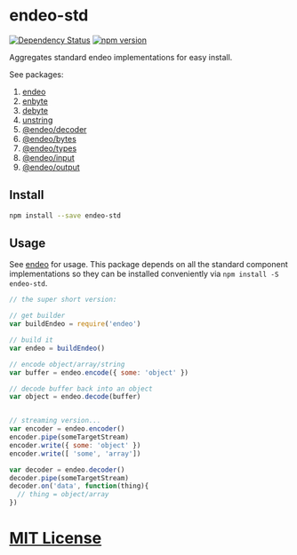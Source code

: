 # endeo-std
[![Dependency Status](https://gemnasium.com/elidoran/endeo-std.png)](https://gemnasium.com/elidoran/endeo-std)
[![npm version](https://badge.fury.io/js/endeo-std.svg)](http://badge.fury.io/js/endeo-std)

Aggregates standard endeo implementations for easy install.


See packages:

1. [endeo](https://www.npmjs.com/package/endeo)
2. [enbyte](https://www.npmjs.com/package/enbyte)
3. [debyte](https://www.npmjs.com/package/debyte)
4. [unstring](https://www.npmjs.com/package/unstring)
5. [@endeo/decoder](https://www.npmjs.com/package/@endeo/decoder)
5. [@endeo/bytes](https://www.npmjs.com/package/@endeo/bytes)
5. [@endeo/types](https://www.npmjs.com/package/@endeo/types)
5. [@endeo/input](https://www.npmjs.com/package/@endeo/input)
5. [@endeo/output](https://www.npmjs.com/package/@endeo/output)


## Install

```sh
npm install --save endeo-std
```


## Usage

See [endeo](https://www.npmjs.com/package/endeo) for usage. This package depends on all the standard component implementations so they can be installed conveniently via `npm install -S endeo-std`.

```javascript
// the super short version:

// get builder
var buildEndeo = require('endeo')

// build it
var endeo = buildEndeo()

// encode object/array/string
var buffer = endeo.encode({ some: 'object' })

// decode buffer back into an object
var object = endeo.decode(buffer)


// streaming version...
var encoder = endeo.encoder()
encoder.pipe(someTargetStream)
encoder.write({ some: 'object' })
encoder.write([ 'some', 'array'])

var decoder = endeo.decoder()
decoder.pipe(someTargetStream)
decoder.on('data', function(thing){
  // thing = object/array
})
```


# [MIT License](LICENSE)
